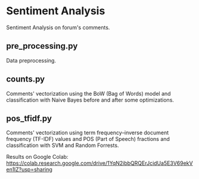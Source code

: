 # Sentiment Analysis
Sentiment Analysis on forum's comments.

## pre_processing.py
Data preprocessing. 

## counts.py
Comments' vectorization using the BoW (Bag of Words) model and classification
with Naive Bayes before and after some optimizations.

## pos_tfidf.py
Comments' vectorization using term frequency–inverse document frequency (TF-IDF)
values and POS (Part of Speech) fractions and classification with SVM and Random
Forrests.

Results on Google Colab: 
https://colab.research.google.com/drive/1YqN2ibbQRQErJcidUa5E3V69ekVen1lZ?usp=sharing
